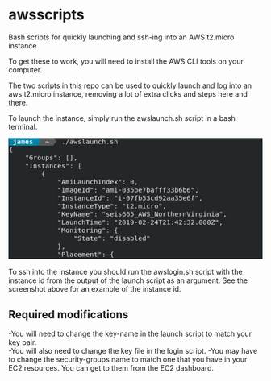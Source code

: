 # awsscripts
Bash scripts for quickly launching and ssh-ing into an AWS t2.micro instance 

To get these to work, you will need to install the AWS CLI tools on your computer. 

The two scripts in this repo can be used to quickly launch and log into an aws t2.micro instance, removing a lot of extra clicks and steps here and there. 

To launch the instance, simply run the awslaunch.sh script in a bash terminal. 

![screenshot of instance ID from launch output](https://github.com/jamesdedon/awsscripts/blob/master/instanceId.jpg)

To ssh into the instance you should run the awslogin.sh script with the instance id from the output of the launch script as an argument. See the screenshot above for an example of the instance id.  

## Required modifications
-You will need to change the key-name in the launch script to match your key pair.  
-You will also need to change the key file in the login script.
-You may have to change the security-groups name to match one that you have in your EC2 resources. You can get to them from the EC2 dashboard. 
